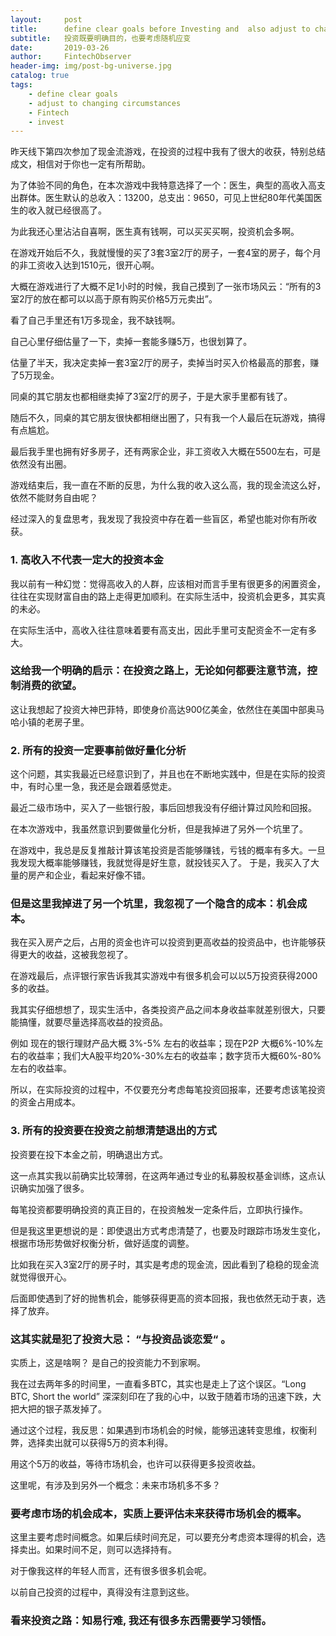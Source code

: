 ```yaml
---
layout:     post
title:      define clear goals before Investing and  also adjust to changing circumstances
subtitle:   投资既要明确目的，也要考虑随机应变
date:       2019-03-26
author:     FintechObserver
header-img: img/post-bg-universe.jpg
catalog: true
tags:
    - define clear goals
    - adjust to changing circumstances
    - Fintech
    - invest
---
```

昨天线下第四次参加了现金流游戏，在投资的过程中我有了很大的收获，特别总结成文，相信对于你也一定有所帮助。

为了体验不同的角色，在本次游戏中我特意选择了一个：医生，典型的高收入高支出群体。医生默认的总收入：13200，总支出：9650，可见上世纪80年代美国医生的收入就已经很高了。

为此我还心里沾沾自喜啊，医生真有钱啊，可以买买买啊，投资机会多啊。

在游戏开始后不久，我就慢慢的买了3套3室2厅的房子，一套4室的房子，每个月的非工资收入达到1510元，很开心啊。

大概在游戏进行了大概不足1小时的时候，我自己摸到了一张市场风云：“所有的3室2厅的放在都可以以高于原有购买价格5万元卖出”。

看了自己手里还有1万多现金，我不缺钱啊。

自己心里仔细估量了一下，卖掉一套能多赚5万，也很划算了。

估量了半天，我决定卖掉一套3室2厅的房子，卖掉当时买入价格最高的那套，赚了5万现金。

同桌的其它朋友也都相继卖掉了3室2厅的房子，于是大家手里都有钱了。

随后不久，同桌的其它朋友很快都相继出圈了，只有我一个人最后在玩游戏，搞得有点尴尬。

最后我手里也拥有好多房子，还有两家企业，非工资收入大概在5500左右，可是依然没有出圈。

游戏结束后，我一直在不断的反思，为什么我的收入这么高，我的现金流这么好，依然不能财务自由呢？

经过深入的复盘思考，我发现了我投资中存在着一些盲区，希望也能对你有所收获。

### 1. 高收入不代表一定大的投资本金

我以前有一种幻觉：觉得高收入的人群，应该相对而言手里有很更多的闲置资金，往往在实现财富自由的路上走得更加顺利。在实际生活中，投资机会更多，其实真的未必。

在实际生活中，高收入往往意味着要有高支出，因此手里可支配资金不一定有多大。

### 这给我一个明确的启示：在投资之路上，无论如何都要注意节流，控制消费的欲望。

这让我想起了投资大神巴菲特，即使身价高达900亿美金，依然住在美国中部奥马哈小镇的老房子里。

### 2. 所有的投资一定要事前做好量化分析

这个问题，其实我最近已经意识到了，并且也在不断地实践中，但是在实际的投资中，有时心里一急，我还是会跟着感觉走。

最近二级市场中，买入了一些银行股，事后回想我没有仔细计算过风险和回报。

在本次游戏中，我虽然意识到要做量化分析，但是我掉进了另外一个坑里了。

在游戏中，我总是反复推敲计算该笔投资是否能够赚钱，亏钱的概率有多大。一旦我发现大概率能够赚钱，我就觉得是好生意，就投钱买入了。
于是，我买入了大量的房产和企业，看起来好像不错。

### 但是这里我掉进了另一个坑里，我忽视了一个隐含的成本：机会成本。

我在买入房产之后，占用的资金也许可以投资到更高收益的投资品中，也许能够获得更大的收益，这被我忽视了。

在游戏最后，点评银行家告诉我其实游戏中有很多机会可以以5万投资获得2000多的收益。

我其实仔细想想了，现实生活中，各类投资产品之间本身收益率就差别很大，只要能搞懂，就要尽量选择高收益的投资品。

例如 现在的银行理财产品大概 3%-5% 左右的收益率；现在P2P 大概6%-10%左右的收益率；我们大A股平均20%-30%左右的收益率；数字货币大概60%-80% 左右的收益率。

所以，在实际投资的过程中，不仅要充分考虑每笔投资回报率，还要考虑该笔投资的资金占用成本。


### 3. 所有的投资要在投资之前想清楚退出的方式

投资要在投下本金之前，明确退出方式。

这一点其实我以前确实比较薄弱，在这两年通过专业的私募股权基金训练，这点认识确实加强了很多。

每笔投资都要明确投资的真正目的，在投资触发一定条件后，立即执行操作。

但是我这里更想说的是：即使退出方式考虑清楚了，也要及时跟踪市场发生变化，根据市场形势做好权衡分析，做好适度的调整。

比如我在买入3室2厅的房子时，其实是考虑的现金流，因此看到了稳稳的现金流就觉得很开心。

后面即使遇到了好的抛售机会，能够获得更高的资本回报，我也依然无动于衷，选择了放弃。

### 这其实就是犯了投资大忌： “与投资品谈恋爱“ 。

实质上，这是啥啊？ 是自己的投资能力不到家啊。

我在过去两年多的时间里，一直看多BTC，其实也是走上了这个误区。“Long BTC, Short the world” 深深刻印在了我的心中，以致于随着市场的迅速下跌，大把大把的银子蒸发掉了。

通过这个过程，我反思：如果遇到市场机会的时候，能够迅速转变思维，权衡利弊，选择卖出就可以获得5万的资本利得。

用这个5万的收益，等待市场机会，也许可以获得更多投资收益。

这里呢，有涉及到另外一个概念：未来市场机多不多？

### 要考虑市场的机会成本，实质上要评估未来获得市场机会的概率。

这里主要考虑时间概念。如果后续时间充足，可以要充分考虑资本理得的机会，选择卖出。如果时间不足，则可以选择持有。

对于像我这样的年轻人而言，还有很多很多机会呢。

以前自己投资的过程中，真得没有注意到这些。

### 看来投资之路：知易行难, 我还有很多东西需要学习领悟。